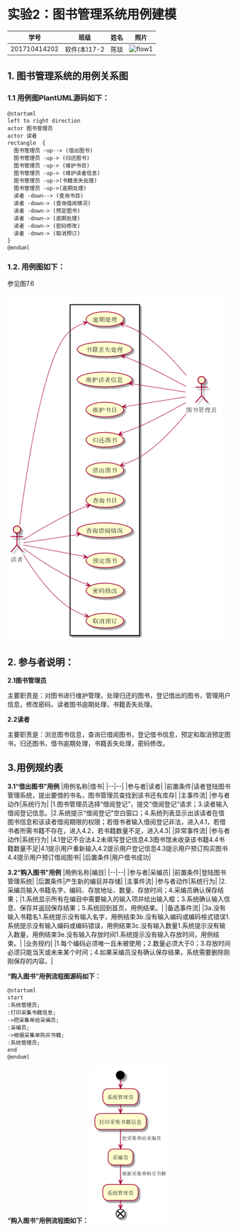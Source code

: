 # 实验2：图书管理系统用例建模
|学号|班级|姓名|照片|
|:-------:|:-------------: | :----------:|:---:|
|201710414202|软件(本)17-2|陈琰|![flow1](../zp.jpg)|
## 1. 图书管理系统的用例关系图

### 1.1 用例图PlantUML源码如下：

``` usecase
@startuml
left to right direction
actor 图书管理员
actor 读者
rectangle  {
  图书管理员 -up--> (借出图书)
  图书管理员 -up-> (归还图书)
  图书管理员 -up-> (维护书目)
  图书管理员 -up-> (维护读者信息)
  图书管理员 -up->(书籍丢失处理)
  图书管理员 -up->(逾期处理)
  读者 -down--> (查询书目)
  读者 -down-> (查询借阅情况)
  读者 -down-> (预定图书)
  读者 -down-> (逾期处理)
  读者 -down-> (密码修改)
  读者 -down-> (取消预订)
}
@enduml
```


### 1.2. 用例图如下：

参见图7.6

![usecase](./usecase.png)

## 2. 参与者说明：

**2.1图书管理员**

主要职责是：对图书进行维护管理，处理归还的图书，登记借出的图书，管理用户信息，修改密码，读者图书逾期处理，书籍丢失处理。

**2.2读者**

主要职责是：浏览图书信息，查询已借阅图书，登记借书信息，预定和取消预定图书，归还图书，借书逾期处理，书籍丢失处理，密码修改。

## 3.用例规约表
**3.1“借出图书”用例**
|用例名称|借书|
|--|--|
|参与者|读者|
|前置条件|读者登陆图书管理系统，提出要借的书名，图书管理员查找到该书还有库存|
|主事件流|
|参与者动作|系统行为|
|1.图书管理员选择“借阅登记”，提交“借阅登记”请求；3.读者输入借阅登记信息。|2.系统提示“借阅登记”空白窗口；4.系统列表显示出该读者在借图书信息和该读者借阅期限的权限；若借书者输入借阅登记非法，进入4.1，若借书者所需书籍不存在，进入4.2，若书籍数量不足，进入4.3|
|异常事件流|
|参与者动作|系统行为|
|4.1登记不合法4.2未填写登记信息4.3图书馆未收录该书籍4.4书籍数量不足|4.1提示用户重新输入4.2提示用户登记信息4.3提示用户预订购买图书4.4提示用户预订借阅图书|
|后置条件|用户借书成功|

**3.2“购入图书”用例**
|用例名称|编目|
|--|--|
|参与者|采编员|
|前置条件|登陆图书管理系统|
|后置条件|产生新的编目并存储|
|主事件流|
|参与者动作|系统行为|
|2.采编员输入书籍名字、编码、存放地址、数量、存放时间；4.采编员确认保存结果；|1.系统显示所有在编目中需要输入的输入项并给出输入框；3.系统确认输入信息、保存并返回保存结果；5.系统回到首页，用例结束。|
|备选事件流|
|3a.没有输入书籍名1.系统提示没有输入名字，用例结束3b.没有输入编码或编码格式错误1.系统提示没有输入编码或编码错误，用例结束3c.没有输入数量1.系统提示没有输入数量，用例结束3e.没有输入存放时间1.系统提示没有输入存放时间，用例结束。|
|业务规约|
|1.每个编码必须唯一且未被使用；2.数量必须大于0；3.存放时间必须只能当天或未来某个时间；4.如果采编员没有确认保存结果，系统需要删除刚刚保存的内容。|

**“购入图书”用例流程图源码如下：**
```
@startuml
start
:系统管理员;
:打印采集书籍信息;
->把采集单给采编员;
:采编员;
->根据采集单购买书籍;
:系统管理员;
end
@enduml
```
**“购入图书”用例流程图如下：**
![usecase1](./usecase1.png)
